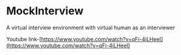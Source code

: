 # MockInterview
A virtual interview environment with virtual human as an interviewer

Youtube link-[https://www.youtube.com/watch?v=qFi-4iLHeeI](https://www.youtube.com/watch?v=qFi-4iLHeeI)
